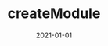 ---
path: "/api/create-module"
date: "2021-01-01"
title: "createModule"
subMenu: 
    - text: ''
      path: '#'
---